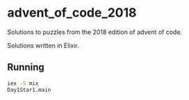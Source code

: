 # advent_of_code_2018

Solutions to puzzles from the 2018 edition of advent of code.

Solutions written in Elixir.

## Running

```bash
iex -S mix
Day1Star1.main
```